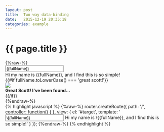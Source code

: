```yaml
---
layout: post
title:  Two way data-binding
date:   2015-12-19 20:35:18
categories: example
---
```



<div class="panel">
  <div class="panel-heading">
    <h1 class="title text-center">{{ page.title }}</h1>
  </div>
  <div class="panel-body text-center clearfix cloak">
    {%raw-%}
      <div class="row">
        <div class="col-sm-6">
          <input type="text" class="input stretch" placeholder="Enter a name" value="{{fullName}}">
        </div>
        <div class="col-sm-6">
          Hi my name is {{fullName}}, and I find this is so simple!
        </div>
        {{#if fullName.toLowerCase() === 'great scott!'}}
          <div class="col-xs-12 {{#if !fullName}} hide {{/if}}">
            <img src="/lodestar-ractive/assets/images/great-scott.gif"/>
          </div>
          <div class="col-xs-12 {{#if !fullName}} hide {{/if}}">
            <strong>Great Scott! I've been found...</strong>
          </div>
        {{/if}}
      </div>
    {%endraw-%}
  </div>
  <div class="panel-footer">
{% highlight javascript %}
{%raw-%}
router.createRoute({
  path: '/',
  controller: function() { },
  view: {
    el: '#target',
    template: '<input type="text" value="\{{fullName}}"/> Hi my name is \{{fullName}}, and I find this is so simple!'
  }
});
{%endraw-%}
{% endhighlight %}
  </div>
</div>
